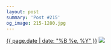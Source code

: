 ```yaml
---
layout: post
summary: 'Post #215'
og_image: 215-1280.jpg
---
```


<p>
  <time><a href="/215">{{ page.date | date: "%B %e, %Y" }}</a></time>
  <a href="/215"><img src="{{ site.assets_url }}/215-640.jpg" srcset="{{ site.assets_url }}/215-1280.jpg 1280w, {{ site.assets_url }}/215-960.jpg 960w, {{ site.assets_url }}/215-640.jpg 640w, {{ site.assets_url }}/215-320.jpg 320w" sizes="(min-width: 700px) 50vw, calc(100vw - 2rem)" /></a>
</p>
